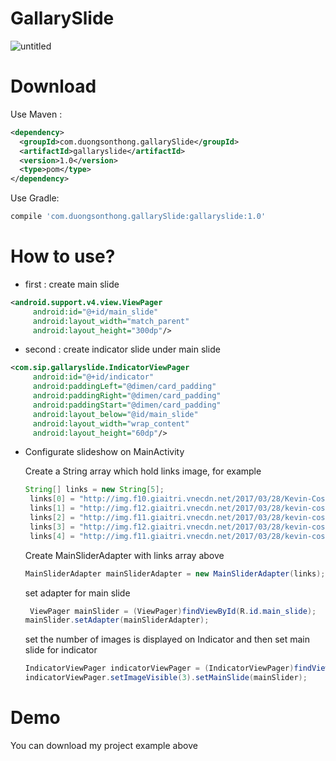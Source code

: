 # GallarySlide

![untitled](https://media.giphy.com/media/PL7fCBouXC4Mg/giphy.gif)
# Download

Use Maven :
```xml
<dependency>
  <groupId>com.duongsonthong.gallarySlide</groupId>
  <artifactId>gallaryslide</artifactId>
  <version>1.0</version>
  <type>pom</type>
</dependency>
```
Use Gradle:
```javascript
compile 'com.duongsonthong.gallarySlide:gallaryslide:1.0'
```
# How to use?

- first : create main slide 

```xml
<android.support.v4.view.ViewPager
     android:id="@+id/main_slide"
     android:layout_width="match_parent"
     android:layout_height="300dp"/>
```
- second : create indicator slide under main slide

```xml
<com.sip.gallaryslide.IndicatorViewPager
     android:id="@+id/indicator"
     android:paddingLeft="@dimen/card_padding"
     android:paddingRight="@dimen/card_padding"
     android:paddingStart="@dimen/card_padding"
     android:layout_below="@id/main_slide"
     android:layout_width="wrap_content"
     android:layout_height="60dp"/>
```    
- Configurate slideshow on MainActivity
  
  Create a String array which hold links image, for example
  ```java
  String[] links = new String[5];
   links[0] = "http://img.f10.giaitri.vnecdn.net/2017/03/28/Kevin-Costner-1490673411_660x0.jpg";
   links[1] = "http://img.f12.giaitri.vnecdn.net/2017/03/28/kevin-costner-2-1490673023_660x0.jpg";
   links[2] = "http://img.f11.giaitri.vnecdn.net/2017/03/28/kevin-costner-3-1490673024_660x0.jpg";
   links[3] = "http://img.f12.giaitri.vnecdn.net/2017/03/28/kevin-costner-4-1490673024_660x0.jpg";
   links[4] = "http://img.f11.giaitri.vnecdn.net/2017/03/28/kevin-costner-5-1490673024_660x0.jpg";
  ```
  Create MainSliderAdapter with links array above
  ```java
  MainSliderAdapter mainSliderAdapter = new MainSliderAdapter(links);
  ```
  set adapter for main slide
  ```java
   ViewPager mainSlider = (ViewPager)findViewById(R.id.main_slide);
  mainSlider.setAdapter(mainSliderAdapter);
  ```
  set the number of images is displayed on Indicator and then set main slide for indicator
  
  ```java
  IndicatorViewPager indicatorViewPager = (IndicatorViewPager)findViewById(R.id.indicator);
  indicatorViewPager.setImageVisible(3).setMainSlide(mainSlider);
  ```
  
# Demo 
  You can download my project example above
  
  

  
  
  
  
  
  
  
  

